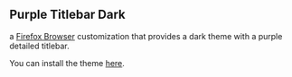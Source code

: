 ## Purple Titlebar Dark

a [Firefox Browser](https://www.mozilla.org/firefox) customization that provides a dark theme with a purple detailed titlebar.

You can install the theme [here](https://addons.mozilla.org/firefox/addon/purple-titlebar-dark/).
